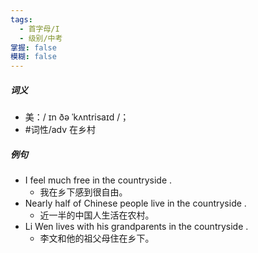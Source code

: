 ```yaml
---
tags:
  - 首字母/I
  - 级别/中考
掌握: false
模糊: false
---
```

##### 词义
- 美：/ ɪn ðə ˈkʌntrisaɪd /；
- #词性/adv  在乡村
##### 例句
- I feel much free in the countryside .
	- 我在乡下感到很自由。
- Nearly half of Chinese people live in the countryside .
	- 近一半的中国人生活在农村。
- Li Wen lives with his grandparents in the countryside .
	- 李文和他的祖父母住在乡下。
